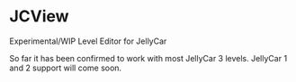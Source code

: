# JCView
Experimental/WIP Level Editor for JellyCar

So far it has been confirmed to work with most JellyCar 3 levels. JellyCar 1 and 2 support will come soon.
